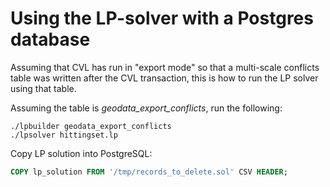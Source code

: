 # Using the LP-solver with a Postgres database

Assuming that CVL has run in "export mode" so that a multi-scale conflicts table was written after the CVL transaction, this is how to run the LP solver using that table.

Assuming the table is *geodata_export_conflicts*, run the following:

```
./lpbuilder geodata_export_conflicts
./lpsolver hittingset.lp
```

Copy LP solution into PostgreSQL:

```sql
COPY lp_solution FROM '/tmp/records_to_delete.sol' CSV HEADER;
```
